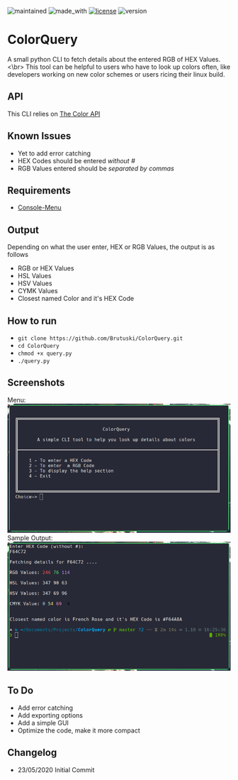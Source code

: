 ![maintained](https://img.shields.io/badge/Maintained-Yes-brightgreen) ![made_with](https://img.shields.io/badge/Made%20with-Python3-1f425f.svg) [![license](https://img.shields.io/badge/License-MIT-green)](https://github.com/Brutuski/ColorQuery/blob/master/LICENSE) ![version](https://img.shields.io/badge/Version-BETA%200.1-red)
# ColorQuery
A small python CLI to fetch details about the entered RGB of HEX Values. <\br>
This tool can be helpful to users who have to look up colors often, like developers working on new color schemes or users ricing their linux build.

## API
This CLI relies on [The Color API](https://www.thecolorapi.com/)

## Known Issues
+ Yet to add error catching
+ HEX Codes should be entered *without #*
+ RGB Values entered should be *separated by commas*

## Requirements
+ [Console-Menu](https://github.com/aegirhall/console-menu)

## Output
Depending on what the user enter, HEX or RGB Values, the output is as follows
+ RGB or HEX Values
+ HSL Values
+ HSV Values
+ CYMK Values
+ Closest named Color and it's HEX Code

## How to run
+ `git clone https://github.com/Brutuski/ColorQuery.git`
+ `cd ColorQuery`
+ `chmod +x query.py`
+ `./query.py`

## Screenshots
Menu:<img src="https://raw.githubusercontent.com/Brutuski/ColorQuery/master/Screenshots/Menu.png"/>
Sample Output:<img src="https://raw.githubusercontent.com/Brutuski/ColorQuery/master/Screenshots/SampleOutput.png" />

## To Do
+ Add error catching
+ Add exporting options
+ Add a simple GUI
+ Optimize the code, make it more compact

## Changelog
+ 23/05/2020 Initial Commit
